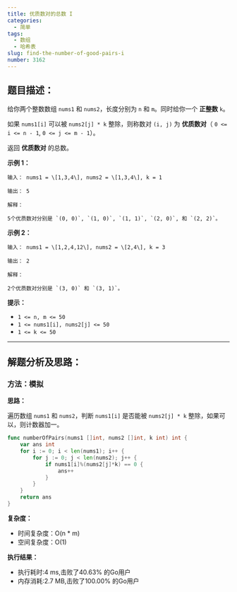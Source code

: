 ```yaml
---
title: 优质数对的总数 I
categories:
  - 简单
tags: 
  - 数组
  - 哈希表
slug: find-the-number-of-good-pairs-i
number: 3162
---
```


## 题目描述：

给你两个整数数组 `nums1` 和 `nums2`，长度分别为 `n` 和 `m`。同时给你一个 **正整数** `k`。

如果 `nums1[i]` 可以被 `nums2[j] * k` 整除，则称数对 `(i, j)` 为 **优质数对**（ `0 <= i <= n - 1`, `0 <= j <= m - 1`）。

返回 **优质数对** 的总数。

**示例 1：**

```
输入： nums1 = \[1,3,4\], nums2 = \[1,3,4\], k = 1

输出： 5

解释：

5个优质数对分别是 `(0, 0)`, `(1, 0)`, `(1, 1)`, `(2, 0)`, 和 `(2, 2)`。

```
**示例 2：**

```
输入： nums1 = \[1,2,4,12\], nums2 = \[2,4\], k = 3

输出： 2

解释：

2个优质数对分别是 `(3, 0)` 和 `(3, 1)`。

```
**提示：**

- `1 <= n, m <= 50`
- `1 <= nums1[i], nums2[j] <= 50`
- `1 <= k <= 50`

---
## 解题分析及思路：

### 方法：模拟

**思路：**

遍历数组 `nums1` 和 `nums2`，判断 `nums1[i]` 是否能被 `nums2[j] * k` 整除，如果可以，则计数器加一。

```go
func numberOfPairs(nums1 []int, nums2 []int, k int) int {
	var ans int
	for i := 0; i < len(nums1); i++ {
		for j := 0; j < len(nums2); j++ {
			if nums1[i]%(nums2[j]*k) == 0 {
				ans++
			}
		}
	}
	return ans
}
```

**复杂度：**

- 时间复杂度：O(n * m)
- 空间复杂度：O(1)

**执行结果：**

- 执行耗时:4 ms,击败了40.63% 的Go用户
- 内存消耗:2.7 MB,击败了100.00% 的Go用户
